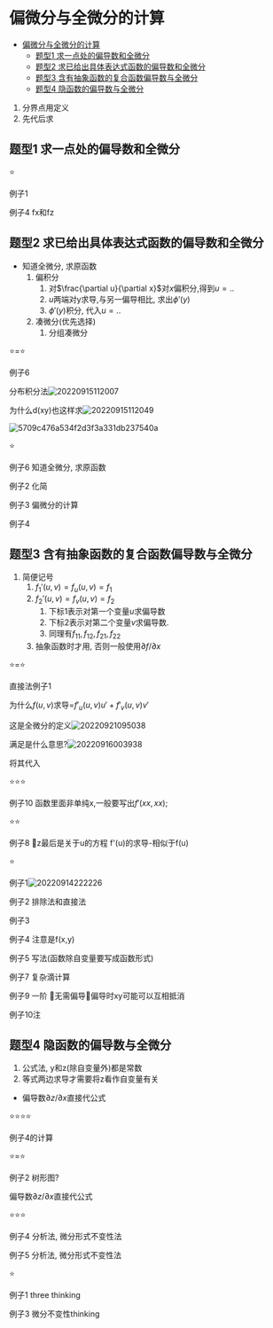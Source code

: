 # 偏微分与全微分的计算

- [偏微分与全微分的计算](#偏微分与全微分的计算)
  - [题型1 求一点处的偏导数和全微分](#题型1-求一点处的偏导数和全微分)
  - [题型2 求已给出具体表达式函数的偏导数和全微分](#题型2-求已给出具体表达式函数的偏导数和全微分)
  - [题型3 含有抽象函数的复合函数偏导数与全微分](#题型3-含有抽象函数的复合函数偏导数与全微分)
  - [题型4 隐函数的偏导数与全微分](#题型4-隐函数的偏导数与全微分)

1. 分界点用定义
2. 先代后求

## 题型1 求一点处的偏导数和全微分

⭐

例子1

例子4 fx和fz

## 题型2 求已给出具体表达式函数的偏导数和全微分

- 知道全微分, 求原函数
    1. 偏积分
       1. 对$\frac{\partial u}{\partial x}$对$x$偏积分,得到$u=..$
       2. $u$两端对y求导,与另一偏导相比, 求出$\phi'(y)$
       3. $\phi'(y)$积分, 代入$u=..$
    2. 凑微分(优先选择)
       1. 分组凑微分

⭐=⭐

例子6

分布积分法![20220915112007](https://raw.githubusercontent.com/Logible/Image/main/note_image/20220915112007.png)

为什么d(xy)也这样求![20220915112049](https://raw.githubusercontent.com/Logible/Image/main/note_image/20220915112049.png)

![5709c476a534f2d3f3a331db237540a](https://raw.githubusercontent.com/Logible/Image/main/note_image/5709c476a534f2d3f3a331db237540a.jpg)

⭐

例子6 知道全微分, 求原函数

例子2 化简

例子3 偏微分的计算

例子4

## 题型3 含有抽象函数的复合函数偏导数与全微分

1. 简便记号
   1. $f_1'(u,v)=f_u(u,v)=f_1$
   2. $f_2'(u,v)=f_v(u,v)=f_2$
      1. 下标1表示对第一个变量$u$求偏导数
      2. 下标2表示对第二个变量$v$求偏导数.
      3. 同理有$f_{11},f_{12},f_{21},f_{22}$
   3. 抽象函数时才用, 否则一般使用$\partial f/\partial x$

⭐=⭐

直接法例子1

为什么$f(u,v)$求导=$f'_u(u,v)u'+f'_v(u,v)v'$

这是全微分的定义![20220921095038](https://raw.githubusercontent.com/Logible/Image/main/note_image/20220921095038.png)

满足是什么意思?![20220916003938](https://raw.githubusercontent.com/Logible/Image/main/note_image/20220916003938.png)

将其代入

⭐⭐⭐

例子10 函数里面非单纯x,一般要写出$f'(xx,xx)$;

⭐⭐

例子8 🏀z最后是关于u的方程 f'(u)的求导-相似于f(u)

⭐

例子1![20220914222226](https://raw.githubusercontent.com/Logible/Image/main/note_image/20220914222226.png)

例子2 排除法和直接法

例子3

例子4 注意是f(x,y)

例子5 写法(函数除自变量要写成函数形式)

例子7 复杂滴计算

例子9 一阶 🏀无需偏导🏀偏导时xy可能可以互相抵消

例子10注

## 题型4 隐函数的偏导数与全微分

1. 公式法, y和z(除自变量外)都是常数
2. 等式两边求导才需要将z看作自变量有关

- 偏导数$\partial z/\partial x$直接代公式

⭐⭐⭐⭐

例子4的计算

⭐=⭐

例子2 树形图?

偏导数$\partial z/\partial x$直接代公式

⭐⭐⭐

例子4 分析法, 微分形式不变性法

例子5 分析法, 微分形式不变性法

⭐

例子1 three thinking

例子3 微分不变性thinking
